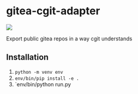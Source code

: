 # gitea-cgit-adapter

![](https://github.com/realorangeone/gitea-cgit-adapter/workflows/Main/badge.svg)

Export public gitea repos in a way cgit understands

## Installation

1. `python -m venv env`
2. `env/bin/pip install -e .`
3. `env/bin/python run.py <gitea app.ini> <cgitrepos>
